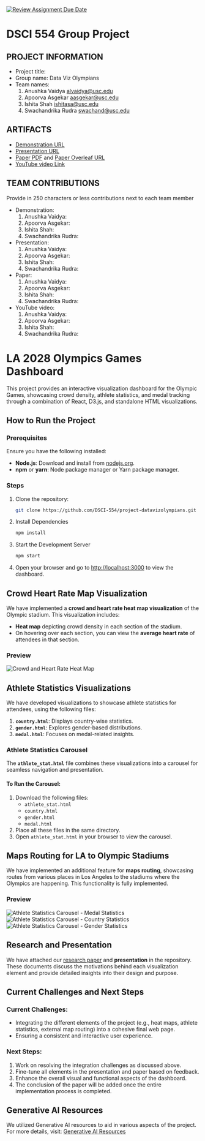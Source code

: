 [![Review Assignment Due Date](https://classroom.github.com/assets/deadline-readme-button-22041afd0340ce965d47ae6ef1cefeee28c7c493a6346c4f15d667ab976d596c.svg)](https://classroom.github.com/a/zCmYDy35)
# DSCI 554 Group Project

## PROJECT INFORMATION

- Project title:
- Group name: Data Viz Olympians
- Team names:
  1. Anushka Vaidya alvaidya@usc.edu
  2. Apoorva Asgekar aasgekar@usc.edu
  3. Ishita Shah ishitasa@usc.edu
  4. Swachandrika Rudra swachand@usc.edu

## ARTIFACTS

- [Demonstration URL](<demo-url>)
- [Presentation URL](<presentation-pdf-url>)
- [Paper PDF](<article-pdf-url>) and [Paper Overleaf URL](<overleaf-article-url>)
- [YouTube video Link](<youtube-video-url>)

## TEAM CONTRIBUTIONS

Provide in 250 characters or less contributions next to each team member
- Demonstration:
  1. Anushka Vaidya: 
  2. Apoorva Asgekar:
  3. Ishita Shah:
  4. Swachandrika Rudra:
- Presentation:
  1. Anushka Vaidya: 
  2. Apoorva Asgekar:
  3. Ishita Shah:
  4. Swachandrika Rudra: 
- Paper:
  1. Anushka Vaidya: 
  2. Apoorva Asgekar:
  3. Ishita Shah:
  4. Swachandrika Rudra:
- YouTube video:
  1. Anushka Vaidya: 
  2. Apoorva Asgekar:
  3. Ishita Shah:
  4. Swachandrika Rudra:

# **LA 2028 Olympics Games Dashboard**

This project provides an interactive visualization dashboard for the Olympic Games, showcasing crowd density, athlete statistics, and medal tracking through a combination of React, D3.js, and standalone HTML visualizations.

## **How to Run the Project**

### **Prerequisites**

Ensure you have the following installed:

- **Node.js**: Download and install from [nodejs.org](https://nodejs.org/).
- **npm** or **yarn**: Node package manager or Yarn package manager.

### **Steps**

1. Clone the repository:

   ```bash
   git clone https://github.com/DSCI-554/project-datavizolympians.git


2. Install Dependencies

    ```bash
    npm install

3. Start the Development Server

    ```bash
    npm start

4. Open your browser and go to [http://localhost:3000](http://localhost:3000) to view the dashboard.


## **Crowd Heart Rate Map Visualization**

We have implemented a **crowd and heart rate heat map visualization** of the Olympic stadium. This visualization includes:

- **Heat map** depicting crowd density in each section of the stadium.
- On hovering over each section, you can view the **average heart rate** of attendees in that section.

### Preview

![Crowd and Heart Rate Heat Map](crowd_heart_rate_map_image.jpg)


## **Athlete Statistics Visualizations**

We have developed visualizations to showcase athlete statistics for attendees, using the following files:

1. **`country.html`**: Displays country-wise statistics.
2. **`gender.html`**: Explores gender-based distributions.
3. **`medal.html`**: Focuses on medal-related insights.

### **Athlete Statistics Carousel**

The **`athlete_stat.html`** file combines these visualizations into a carousel for seamless navigation and presentation.

#### To Run the Carousel:

1. Download the following files:
   - `athlete_stat.html`
   - `country.html`
   - `gender.html`
   - `medal.html`
2. Place all these files in the same directory.
3. Open `athlete_stat.html` in your browser to view the carousel.

## **Maps Routing for LA to Olympic Stadiums**

We have implemented an additional feature for **maps routing**, showcasing routes from various places in Los Angeles to the stadiums where the Olympics are happening. This functionality is fully implemented.

### Preview

![Athlete Statistics Carousel - Medal Statistics](athlete_statistics_carousel_image1.jpg)
![Athlete Statistics Carousel - Country Statistics](athlete_statistics_carousel_image2.jpg)
![Athlete Statistics Carousel - Gender Statistics](athlete_statistics_carousel_image3.jpg)

## **Research and Presentation**

We have attached our [research paper](https://www.overleaf.com/read/mqpvpmvwnpjn#4f0c10) and **presentation** in the repository. These documents discuss the motivations behind each visualization element and provide detailed insights into their design and purpose.

## **Current Challenges and Next Steps**

### Current Challenges:
- Integrating the different elements of the project (e.g., heat maps, athlete statistics, external map routing) into a cohesive final web page.
- Ensuring a consistent and interactive user experience.

### Next Steps:
1. Work on resolving the integration challenges as discussed above.
2. Fine-tune all elements in the presentation and paper based on feedback.
3. Enhance the overall visual and functional aspects of the dashboard.
4. The conclusion of the paper will be added once the entire implementation process is completed.

## **Generative AI Resources**

We utilized Generative AI resources to aid in various aspects of the project. For more details, visit:
[Generative AI Resources](https://drive.google.com/drive/folders/1-DTx7jNnMfjKjmm4SeGTOT5iS6HJx4Gf?usp=sharing)

